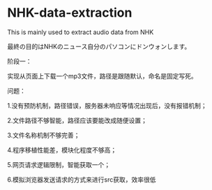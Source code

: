 # NHK-data-extraction
This is mainly used to extract audio data from NHK

最終の目的はNHKのニュース自分のパソコンにドンウォンします。


阶段一：

实现从页面上下载一个mp3文件，路径是跟随默认，命名是固定写死。

问题：

1.没有预防机制，路径错误，服务器未响应等情况出现后，没有报错机制；

2.文件路径不够智能，路径应该要能改成随便设置；

3.文件名称机制不够完善；

4.程序移植性能差，模块化程度不够高；

5.网页请求逻辑限制，智能获取一个；

6.模拟浏览器发送请求的方式来进行src获取，效率很低

